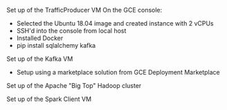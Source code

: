 Set up of the TrafficProducer VM
On the GCE console:
* Selected the Ubuntu 18.04 image and created instance with 2 vCPUs
* SSH'd into the console from local host
* Installed Docker
* pip install sqlalchemy kafka

Set up of the Kafka VM
* Setup using a marketplace solution from GCE Deployment Marketplace

Set up of the Apache "Big Top" Hadoop cluster

Set up of the Spark Client VM